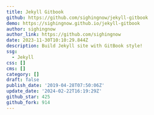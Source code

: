 ```yaml
---
title: Jekyll Gitbook
github: https://github.com/sighingnow/jekyll-gitbook
demo: https://sighingnow.github.io/jekyll-gitbook
author: sighingnow
author_link: https://github.com/sighingnow
date: 2023-11-30T10:10:29.844Z
description: Build Jekyll site with GitBook style!
ssg:
  - Jekyll
css: []
cms: []
category: []
draft: false
publish_date: '2019-04-28T07:50:06Z'
update_date: '2024-02-22T16:19:29Z'
github_star: 425
github_fork: 914
---
```


